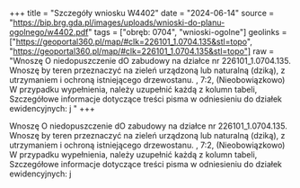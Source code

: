 +++
title = "Szczegóły wniosku W4402"
date = "2024-06-14"
source = "https://bip.brg.gda.pl/images/uploads/wnioski-do-planu-ogolnego/w4402.pdf"
tags = ["obręb: 0704", "wnioski-ogolne"]
geolinks = ["https://geoportal360.pl/map/#clk=226101_1.0704.135&stl=topo", "https://geoportal360.pl/map/#clk=226101_1.0704.135&stl=topo"]
raw = "Wnoszę O niedopuszczenie dO zabudowy na działce nr 226101_1.0704.135. Wnoszę by teren przeznaczyć na zieleń urządzoną lub naturalną (dziką), z utrzymaniem i ochroną istniejącego drzewostanu. , 7:2, (Nieobowiązkowo) W przypadku wypełnienia, należy uzupełnić każdą z kolumn tabeli, Szczegółowe informacje dotyczące treści pisma w odniesieniu do działek ewidencyjnych: j "
+++

Wnoszę O niedopuszczenie dO zabudowy na działce nr 226101_1.0704.135. Wnoszę
by teren przeznaczyć na zieleń urządzoną lub naturalną (dziką), z utrzymaniem i ochroną
istniejącego drzewostanu.
, 7:2, (Nieobowiązkowo) W przypadku wypełnienia, należy uzupełnić każdą z kolumn tabeli,
Szczegółowe informacje dotyczące treści pisma w odniesieniu do działek ewidencyjnych:
j 


